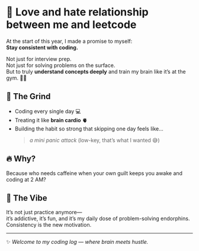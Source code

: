 # 🧠 Love and hate relationship between me and leetcode

At the start of this year, I made a promise to myself:  
**Stay consistent with coding.**  

Not just for interview prep.  
Not just for solving problems on the surface.  
But to truly **understand concepts deeply** and train my brain like it’s at the gym. 🏋️‍♀️  

## 🚀 The Grind
- Coding every single day 💻  
- Treating it like **brain cardio** 🫀  
- Building the habit so strong that skipping one day feels like…  
  > *a mini panic attack* (low-key, that’s what I wanted 😅)

## 🔥 Why?
Because who needs caffeine when your own guilt keeps you awake and coding at 2 AM?  

## 🌟 The Vibe
It’s not just practice anymore—  
it’s addictive, it’s fun, and it’s my daily dose of problem-solving endorphins.  
Consistency is the new motivation.  

---
✨ *Welcome to my coding log — where brain meets hustle.*  
